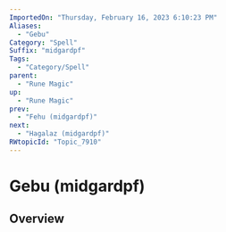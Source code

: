 ```yaml
---
ImportedOn: "Thursday, February 16, 2023 6:10:23 PM"
Aliases:
  - "Gebu"
Category: "Spell"
Suffix: "midgardpf"
Tags:
  - "Category/Spell"
parent:
  - "Rune Magic"
up:
  - "Rune Magic"
prev:
  - "Fehu (midgardpf)"
next:
  - "Hagalaz (midgardpf)"
RWtopicId: "Topic_7910"
---
```

# Gebu (midgardpf)
## Overview
